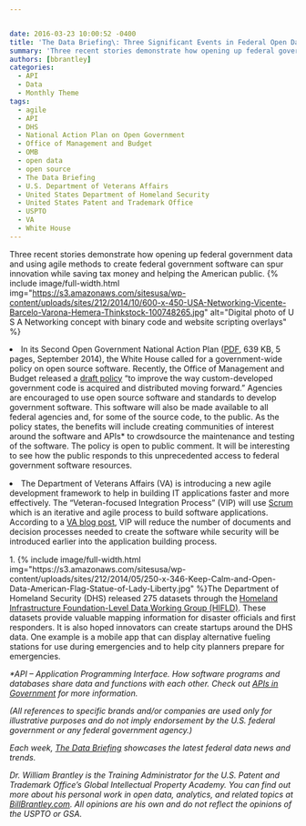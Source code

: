 ```yaml
---


date: 2016-03-23 10:00:52 -0400
title: 'The Data Briefing\: Three Significant Events in Federal Open Data This Past Week'
summary: 'Three recent stories demonstrate how opening up federal government data and using agile methods to create federal government software can spur innovation while saving tax money and helping the American public. In its Second Open Government National Action Plan (PDF, 639 KB, 5 pages, September 2014), the White House called for a government-wide policy on'
authors: [bbrantley]
categories:
  - API
  - Data
  - Monthly Theme
tags:
  - agile
  - API
  - DHS
  - National Action Plan on Open Government
  - Office of Management and Budget
  - OMB
  - open data
  - open source
  - The Data Briefing
  - U.S. Department of Veterans Affairs
  - United States Department of Homeland Security
  - United States Patent and Trademark Office
  - USPTO
  - VA
  - White House
---
```


Three recent stories demonstrate how opening up federal government data and using agile methods to create federal government software can spur innovation while saving tax money and helping the American public. 
{% include image/full-width.html img="https://s3.amazonaws.com/sitesusa/wp-content/uploads/sites/212/2014/10/600-x-450-USA-Networking-Vicente-Barcelo-Varona-Hemera-Thinkstock-100748265.jpg" alt="Digital photo of U S A Networking concept with binary code and website scripting overlays" %} 

<li style="margin-bottom: 15px">
  In its Second Open Government National Action Plan (<a href="https://www.whitehouse.gov/sites/default/files/microsites/ostp/new_nap_commitments_report_092314.pdf" target="_blank">PDF</a>, 639 KB, 5 pages, September 2014), the White House called for a government-wide policy on open source software. Recently, the Office of Management and Budget released a <a href="https://sourcecode.cio.gov/">draft policy</a> &#8220;to improve the way custom-developed government code is acquired and distributed moving forward.&#8221; Agencies are encouraged to use open source software and standards to develop government software. This software will also be made available to all federal agencies and, for some of the source code, to the public. As the policy states, the benefits will include creating communities of interest around the software and APIs* to crowdsource the maintenance and testing of the software. The policy is open to public comment. It will be interesting to see how the public responds to this unprecedented access to federal government software resources.
</li>
<li style="margin-bottom: 15px">
  The Department of Veterans Affairs (VA) is introducing a new agile development framework to help in building IT applications faster and more effectively. The &#8220;Veteran-focused Integration Process&#8221; (VIP) will use <a href="https://en.wikipedia.org/wiki/Scrum_%28software_development%29" target="_blank">Scrum</a> which is an iterative and agile process to build software applications. According to a <a href="http://www.blogs.va.gov/VAntage/25718/giving-veterans-the-vip-treatment-through-it-development/" target="_blank">VA blog post</a>, VIP will reduce the number of documents and decision processes needed to create the software while security will be introduced earlier into the application building process.
</li>
  1. 
{% include image/full-width.html img="https://s3.amazonaws.com/sitesusa/wp-content/uploads/sites/212/2014/05/250-x-346-Keep-Calm-and-Open-Data-American-Flag-Statue-of-Lady-Liberty.jpg" %}The Department of Homeland Security (DHS) released 275 datasets through the <a href="https://hifld-dhs-gii.opendata.arcgis.com/" target="_blank">Homeland Infrastructure Foundation-Level Data Working Group (HIFLD)</a>. These datasets provide valuable mapping information for disaster officials and first responders. It is also hoped innovators can create startups around the DHS data. One example is a mobile app that can display alternative fueling stations for use during emergencies and to help city planners prepare for emergencies.

_*API – Application Programming Interface. How software programs and databases share data and functions with each other. Check out <a href="https://www.WHATEVER/2013/04/30/apis-in-government/" target="_blank">APIs in Government</a> for more information._

_(All references to specific brands and/or companies are used only for illustrative purposes and do not imply endorsement by the U.S. federal government or any federal government agency.)_

_Each week, [The Data Briefing](https://www.WHATEVER/tag/the-data-briefing/) showcases the latest federal data news and trends._

_Dr. William Brantley is the Training Administrator for the U.S. Patent and Trademark Office’s Global Intellectual Property Academy. You can find out more about his personal work in open data, analytics, and related topics at [BillBrantley.com](http://billbrantley.com/). All opinions are his own and do not reflect the opinions of the USPTO or GSA._